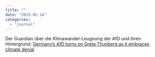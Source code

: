 ```yaml
---
title: ""
date: "2019-05-14"
categories: 
  - "journal"
---
```


Der Guardian über die Klimawandel-Leugnung der AfD und ihren Hintergrund: [Germany’s AfD turns on Greta Thunberg as it embraces climate denial](https://www.theguardian.com/environment/2019/may/14/germanys-afd-attacks-greta-thunberg-as-it-embraces-climate-denial)

